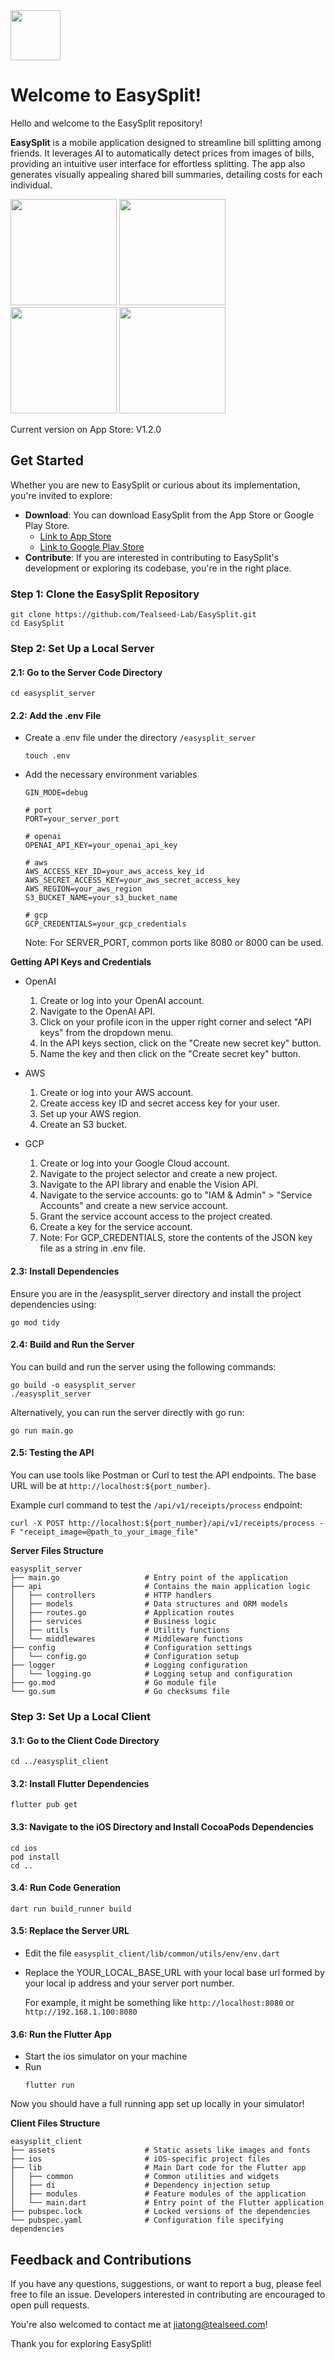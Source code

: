 
<img src="images/icon.png" width="80" />

# Welcome to EasySplit!

Hello and welcome to the EasySplit repository!

**EasySplit** is a mobile application designed to streamline bill splitting among friends. It leverages AI to automatically detect prices from images of bills, providing an intuitive user interface for effortless splitting. The app also generates visually appealing shared bill summaries, detailing costs for each individual.

<img src="images/preview1.png" width="170" /> <img src="images/preview2.png" width="170" /> <img src="images/preview3.png" width="170" /> <img src="images/preview4.png" width="170" />

Current version on App Store: V1.2.0


## Get Started


Whether you are new to EasySplit or curious about its implementation, you're invited to explore:

- **Download**: You can download EasySplit from the App Store or Google Play Store.
    - [Link to App Store](https://apps.apple.com/app/easysplit-split-bill-easily/id6503283357)
    - [Link to Google Play Store](https://play.google.com/store/apps/details?id=com.tealseed.easysplit)
- **Contribute**: If you are interested in contributing to EasySplit's development or exploring its codebase, you're in the right place.

### Step 1: Clone the EasySplit Repository
```
git clone https://github.com/Tealseed-Lab/EasySplit.git
cd EasySplit
```

### Step 2: Set Up a Local Server

#### 2.1: Go to the Server Code Directory
```
cd easysplit_server
```
#### 2.2: Add the .env File
- Create a .env file under the directory `/easysplit_server`
    ```
    touch .env
    ```
- Add the necessary environment variables
    ```
    GIN_MODE=debug

    # port
    PORT=your_server_port

    # openai
    OPENAI_API_KEY=your_openai_api_key

    # aws
    AWS_ACCESS_KEY_ID=your_aws_access_key_id
    AWS_SECRET_ACCESS_KEY=your_aws_secret_access_key
    AWS_REGION=your_aws_region
    S3_BUCKET_NAME=your_s3_bucket_name

    # gcp
    GCP_CREDENTIALS=your_gcp_credentials
    ```
    Note: For SERVER_PORT, common ports like 8080 or 8000 can be used.

**Getting API Keys and Credentials**
- OpenAI
    1. Create or log into your OpenAI account.
    2. Navigate to the OpenAI API.
    3. Click on your profile icon in the upper right corner and select "API keys" from the dropdown menu.
    4. In the API keys section, click on the "Create new secret key" button.
    5. Name the key and then click on the "Create secret key" button.

- AWS
    1. Create or log into your AWS account.
    2. Create access key ID and secret access key for your user.
    3. Set up your AWS region.
    4. Create an S3 bucket.

- GCP
    1. Create or log into your Google Cloud account.
    2. Navigate to the project selector and create a new project.
    3. Navigate to the API library and enable the Vision API.
    4. Navigate to the service accounts: go to "IAM & Admin" > "Service Accounts" and create a new service account.
    5. Grant the service account access to the project created.
    6. Create a key for the service account.
    7. Note: For GCP_CREDENTIALS, store the contents of the JSON key file as a string in .env file.


#### 2.3: Install Dependencies

Ensure you are in the /easysplit_server directory and install the project dependencies using:
```
go mod tidy
```

#### 2.4: Build and Run the Server

You can build and run the server using the following commands:
```
go build -o easysplit_server
./easysplit_server
```
Alternatively, you can run the server directly with go run:
```
go run main.go
```
#### 2.5: Testing the API
You can use tools like Postman or Curl to test the API endpoints. The base URL will be at `http://localhost:${port_number}`.

Example curl command to test the `/api/v1/receipts/process` endpoint:
```
curl -X POST http://localhost:${port_number}/api/v1/receipts/process -F "receipt_image=@path_to_your_image_file"
```

**Server Files Structure**

```
easysplit_server
├── main.go                   # Entry point of the application
├── api                       # Contains the main application logic
│   ├── controllers           # HTTP handlers
│   ├── models                # Data structures and ORM models
│   ├── routes.go             # Application routes
│   ├── services              # Business logic
│   ├── utils                 # Utility functions
│   └── middlewares           # Middleware functions
├── config                    # Configuration settings
│   └── config.go             # Configuration setup
├── logger                    # Logging configuration
│   └── logging.go            # Logging setup and configuration
├── go.mod                    # Go module file
└── go.sum                    # Go checksums file
```

### Step 3: Set Up a Local Client

#### 3.1: Go to the Client Code Directory
```
cd ../easysplit_client
```

#### 3.2: Install Flutter Dependencies
```
flutter pub get
```

#### 3.3: Navigate to the iOS Directory and Install CocoaPods Dependencies
```
cd ios
pod install
cd ..
```

#### 3.4: Run Code Generation
```
dart run build_runner build
```

#### 3.5: Replace the Server URL
- Edit the file `easysplit_client/lib/common/utils/env/env.dart`
- Replace the YOUR_LOCAL_BASE_URL with your local base url formed by your local ip address and your server port number. 

    For example, it might be something like `http://localhost:8080` or `http://192.168.1.100:8080`

#### 3.6: Run the Flutter App
- Start the ios simulator on your machine
- Run 
    ```
    flutter run
    ```

Now you should have a full running app set up locally in your simulator! 

**Client Files Structure**

```
easysplit_client
├── assets                    # Static assets like images and fonts
├── ios                       # iOS-specific project files
├── lib                       # Main Dart code for the Flutter app
│   ├── common                # Common utilities and widgets
│   ├── di                    # Dependency injection setup
│   ├── modules               # Feature modules of the application
│   └── main.dart             # Entry point of the Flutter application
├── pubspec.lock              # Locked versions of the dependencies
└── pubspec.yaml              # Configuration file specifying dependencies

```

## Feedback and Contributions
If you have any questions, suggestions, or want to report a bug, please feel free to file an issue. Developers interested in contributing are encouraged to open pull requests.

You're also welcomed to contact me at jiatong@tealseed.com! 

Thank you for exploring EasySplit!